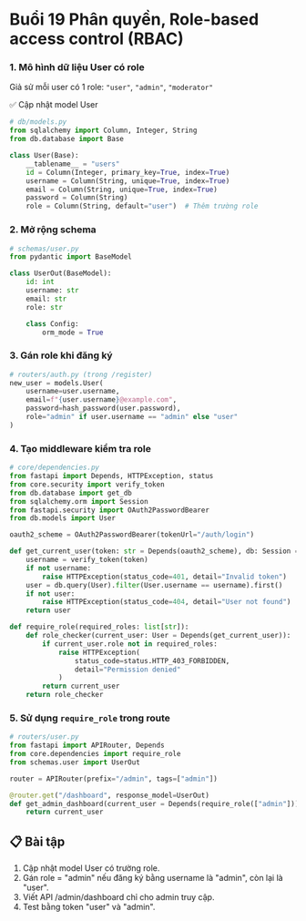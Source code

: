 # Buổi 19 Phân quyền, Role-based access control (RBAC)
### 1. Mô hình dữ liệu User có role
Giả sử mỗi user có 1 role: `"user"`, `"admin"`, `"moderator"`

✅ Cập nhật model User
```Python
# db/models.py
from sqlalchemy import Column, Integer, String
from db.database import Base

class User(Base):
    __tablename__ = "users"
    id = Column(Integer, primary_key=True, index=True)
    username = Column(String, unique=True, index=True)
    email = Column(String, unique=True, index=True)
    password = Column(String)
    role = Column(String, default="user")  # Thêm trường role
```
### 2. Mở rộng schema
```Python
# schemas/user.py
from pydantic import BaseModel

class UserOut(BaseModel):
    id: int
    username: str
    email: str
    role: str

    class Config:
        orm_mode = True
```

### 3. Gán role khi đăng ký
```Python
# routers/auth.py (trong /register)
new_user = models.User(
    username=user.username,
    email=f"{user.username}@example.com",
    password=hash_password(user.password),
    role="admin" if user.username == "admin" else "user"
)
```
### 4. Tạo middleware kiểm tra role
```Python
# core/dependencies.py
from fastapi import Depends, HTTPException, status
from core.security import verify_token
from db.database import get_db
from sqlalchemy.orm import Session
from fastapi.security import OAuth2PasswordBearer
from db.models import User

oauth2_scheme = OAuth2PasswordBearer(tokenUrl="/auth/login")

def get_current_user(token: str = Depends(oauth2_scheme), db: Session = Depends(get_db)):
    username = verify_token(token)
    if not username:
        raise HTTPException(status_code=401, detail="Invalid token")
    user = db.query(User).filter(User.username == username).first()
    if not user:
        raise HTTPException(status_code=404, detail="User not found")
    return user

def require_role(required_roles: list[str]):
    def role_checker(current_user: User = Depends(get_current_user)):
        if current_user.role not in required_roles:
            raise HTTPException(
                status_code=status.HTTP_403_FORBIDDEN,
                detail="Permission denied"
            )
        return current_user
    return role_checker
```
### 5. Sử dụng `require_role` trong route
```Python
# routers/user.py
from fastapi import APIRouter, Depends
from core.dependencies import require_role
from schemas.user import UserOut

router = APIRouter(prefix="/admin", tags=["admin"])

@router.get("/dashboard", response_model=UserOut)
def get_admin_dashboard(current_user = Depends(require_role(["admin"]))):
    return current_user
```

## 📋 Bài tập
1. Cập nhật model User có trường role.
2. Gán role = "admin" nếu đăng ký bằng username là "admin", còn lại là "user".
3. Viết API /admin/dashboard chỉ cho admin truy cập.
4. Test bằng token "user" và "admin".